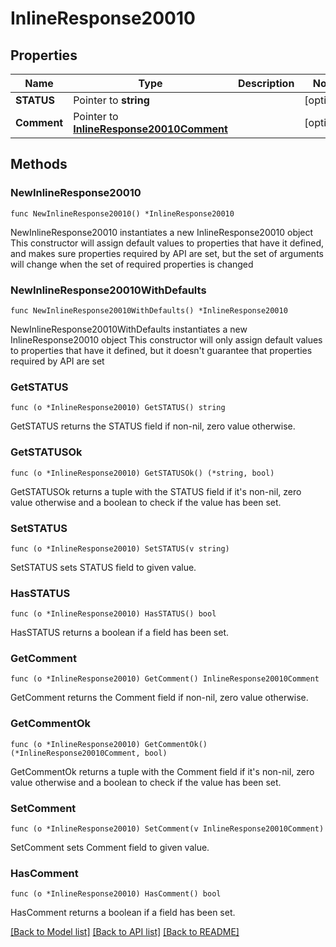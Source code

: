 # InlineResponse20010

## Properties

Name | Type | Description | Notes
------------ | ------------- | ------------- | -------------
**STATUS** | Pointer to **string** |  | [optional] 
**Comment** | Pointer to [**InlineResponse20010Comment**](inline_response_200_10_comment.md) |  | [optional] 

## Methods

### NewInlineResponse20010

`func NewInlineResponse20010() *InlineResponse20010`

NewInlineResponse20010 instantiates a new InlineResponse20010 object
This constructor will assign default values to properties that have it defined,
and makes sure properties required by API are set, but the set of arguments
will change when the set of required properties is changed

### NewInlineResponse20010WithDefaults

`func NewInlineResponse20010WithDefaults() *InlineResponse20010`

NewInlineResponse20010WithDefaults instantiates a new InlineResponse20010 object
This constructor will only assign default values to properties that have it defined,
but it doesn't guarantee that properties required by API are set

### GetSTATUS

`func (o *InlineResponse20010) GetSTATUS() string`

GetSTATUS returns the STATUS field if non-nil, zero value otherwise.

### GetSTATUSOk

`func (o *InlineResponse20010) GetSTATUSOk() (*string, bool)`

GetSTATUSOk returns a tuple with the STATUS field if it's non-nil, zero value otherwise
and a boolean to check if the value has been set.

### SetSTATUS

`func (o *InlineResponse20010) SetSTATUS(v string)`

SetSTATUS sets STATUS field to given value.

### HasSTATUS

`func (o *InlineResponse20010) HasSTATUS() bool`

HasSTATUS returns a boolean if a field has been set.

### GetComment

`func (o *InlineResponse20010) GetComment() InlineResponse20010Comment`

GetComment returns the Comment field if non-nil, zero value otherwise.

### GetCommentOk

`func (o *InlineResponse20010) GetCommentOk() (*InlineResponse20010Comment, bool)`

GetCommentOk returns a tuple with the Comment field if it's non-nil, zero value otherwise
and a boolean to check if the value has been set.

### SetComment

`func (o *InlineResponse20010) SetComment(v InlineResponse20010Comment)`

SetComment sets Comment field to given value.

### HasComment

`func (o *InlineResponse20010) HasComment() bool`

HasComment returns a boolean if a field has been set.


[[Back to Model list]](../README.md#documentation-for-models) [[Back to API list]](../README.md#documentation-for-api-endpoints) [[Back to README]](../README.md)


